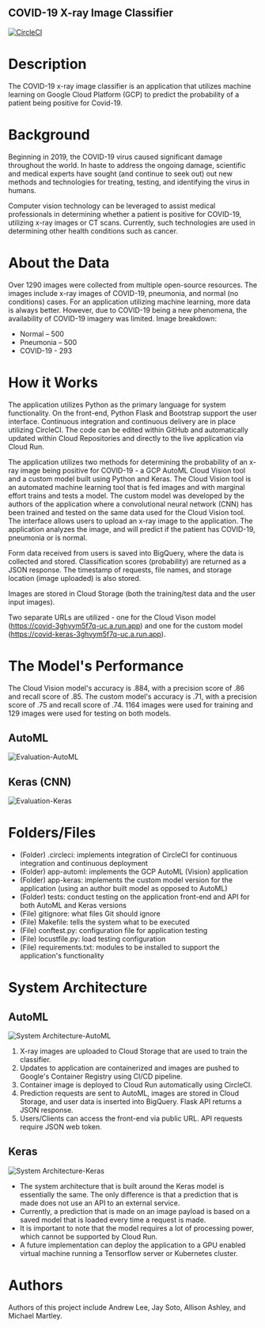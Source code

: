 ## COVID-19 X-ray Image Classifier

[![CircleCI](https://circleci.com/gh/andrewlee8247/computer-vision-covid-19/tree/development.svg?style=svg)](https://circleci.com/gh/andrewlee8247/computer-vision-covid-19/tree/development)

# Description

The COVID-19 x-ray image classifier is an application that utilizes machine learning 
on Google Cloud Platform (GCP) to predict the probability of a patient being positive for Covid-19. 

# Background

Beginning in 2019, the COVID-19 virus caused significant damage throughout the 
world. In haste to address the ongoing damage, scientific and medical experts have sought (and continue to seek out)
out new methods and technologies for treating, testing, and identifying the virus in humans. 

Computer vision technology can be leveraged to assist medical professionals in 
determining whether a patient is positive for COVID-19, utilizing x-ray images or CT scans. Currently, such technologies 
are used in determining other health conditions such as cancer.

# About the Data

Over 1290 images were collected from multiple open-source resources. The images include
x-ray images of COVID-19, pneumonia, and normal (no conditions) cases. For an application
utilizing machine learning, more data is always better. However, due to COVID-19 being a
new phenomena, the availability of COVID-19 imagery was limited. 
Image breakdown:
 - Normal – 500
 - Pneumonia – 500
 - COVID-19 - 293

# How it Works

The application utilizes Python as the primary language for system functionality. On the front-end, Python Flask
and Bootstrap support the user interface. Continuous integration and continuous delivery are in place utilizing CircleCI. The 
code can be edited within GitHub and automatically updated within Cloud Repositories and directly to the live application via Cloud Run. 

The application utilizes two methods for determining the probability of an 
x-ray image being positive for COVID-19 - a GCP AutoML Cloud Vision tool and a custom model built using Python and Keras. 
The Cloud Vision tool is an automated machine learning tool that is fed images and with marginal effort trains and tests a model. 
The custom model was developed by the authors of the application where a convolutional neural network (CNN) has been trained and tested
on the same data used for the Cloud Vision tool.
The interface allows users to upload an x-ray image to the application. The application analyzes the image, 
and will predict if the patient has COVID-19, pneumonia or is normal.

Form data received from users is saved into BigQuery, where the data is collected and stored. Classification
scores (probability) are returned as a JSON response. The timestamp of requests, file names, and storage location (image uploaded) is also stored.

Images are stored in Cloud Storage (both the training/test data and the user input images). 

Two separate URLs are utilized - one for the Cloud Vison model (https://covid-3ghvym5f7q-uc.a.run.app) and one for the 
custom model (https://covid-keras-3ghvym5f7q-uc.a.run.app).

# The Model's Performance

The Cloud Vision model's accuracy is .884, with a precision score of .86 and recall score of .85. 
The custom model's accuracy is .71, with a precision score of .75 and recall score of .74. 
1164 images were used for training and 129 images were used for testing on both models. 

## AutoML
![Evaluation-AutoML](https://i.ibb.co/sFqsgxf/AutoML.png)

## Keras (CNN)
![Evaluation-Keras](https://i.ibb.co/mXBWP35/keras-eval.png)

# Folders/Files

 - (Folder) .circleci: implements integration of CircleCI for continuous integration and continuous deployment
 - (Folder) app-automl: implements the GCP AutoML (Vision) application
 - (Folder) app-keras: implements the custom model version for the application (using an author built model as opposed to AutoML)
 - (Folder) tests: conduct testing on the application front-end and API for both AutoML and Keras versions
 - (File) gitignore: what files Git should ignore
 - (File) Makefile: tells the system what to be executed
 - (File) conftest.py: configuration file for application testing 
 - (File) locustfile.py: load testing configuration
 - (File) requirements.txt: modules to be installed to support the application's functionality

# System Architecture

## AutoML
![System Architecture-AutoML](https://i.ibb.co/VH86Sbg/Computer-Vision-Architecture-COVID-19-2.png)
 1. X-ray images are uploaded to Cloud Storage that are used to train the classifier.
 2. Updates to application are containerized and images are pushed to Google's Container Registry using CI/CD pipeline.
 3. Container image is deployed to Cloud Run automatically using CircleCI.
 4. Prediction requests are sent to AutoML, images are stored in Cloud Storage, and user data is inserted into BigQuery. Flask API returns a JSON response.
 5. Users/Clients can access the front-end via public URL. API requests require JSON web token.
 
 ## Keras
![System Architecture-Keras](https://i.ibb.co/6RGKP91/Computer-Vision-Architecture-COVID-19-Keras.png)
 - The system architecture that is built around the Keras model is essentially the same. The only difference is that a prediction that is made does not use an API to an external service. 
 - Currently, a prediction that is made on an image payload is based on a saved model that is loaded every time a request is made.
 - It is important to note that the model requires a lot of processing power, which cannot be supported by Cloud Run.
 - A future implementation can deploy the application to a GPU enabled virtual machine running a Tensorflow server or Kubernetes cluster.
 
# Authors

Authors of this project include Andrew Lee, Jay Soto, Allison Ashley, and Michael Martley.

